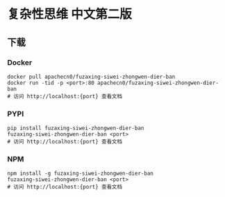 # 复杂性思维 中文第二版

## 下载

### Docker

```
docker pull apachecn0/fuzaxing-siwei-zhongwen-dier-ban
docker run -tid -p <port>:80 apachecn0/fuzaxing-siwei-zhongwen-dier-ban
# 访问 http://localhost:{port} 查看文档
```

### PYPI

```
pip install fuzaxing-siwei-zhongwen-dier-ban
fuzaxing-siwei-zhongwen-dier-ban <port>
# 访问 http://localhost:{port} 查看文档
```

### NPM

```
npm install -g fuzaxing-siwei-zhongwen-dier-ban
fuzaxing-siwei-zhongwen-dier-ban <port>
# 访问 http://localhost:{port} 查看文档
```